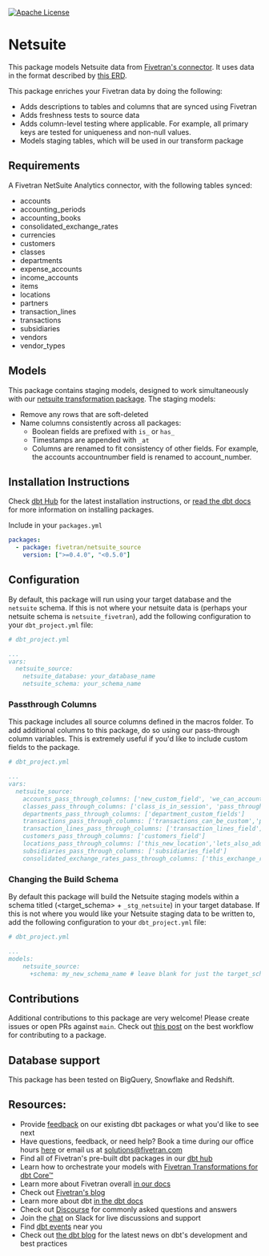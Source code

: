 [![Apache License](https://img.shields.io/badge/License-Apache%202.0-blue.svg)](https://opensource.org/licenses/Apache-2.0)
# Netsuite

This package models Netsuite data from [Fivetran's connector](https://fivetran.com/docs/applications/netsuite). It uses data in the format described by [this ERD](https://fivetran.com/docs/applications/netsuite-suiteanalytics#schemainformation).

This package enriches your Fivetran data by doing the following:
* Adds descriptions to tables and columns that are synced using Fivetran
* Adds freshness tests to source data
* Adds column-level testing where applicable. For example, all primary keys are tested for uniqueness and non-null values.
* Models staging tables, which will be used in our transform package

## Requirements 
A Fivetran NetSuite Analytics connector, with the following tables synced:
- accounts
- accounting_periods
- accounting_books
- consolidated_exchange_rates
- currencies
- customers
- classes
- departments
- expense_accounts
- income_accounts
- items
- locations
- partners
- transaction_lines
- transactions
- subsidiaries
- vendors
- vendor_types
## Models

This package contains staging models, designed to work simultaneously with our [netsuite transformation package](https://github.com/fivetran/dbt_netsuite).  The staging models:
* Remove any rows that are soft-deleted
* Name columns consistently across all packages:
    * Boolean fields are prefixed with `is_` or `has_`
    * Timestamps are appended with `_at`
    * Columns are renamed to fit consistency of other fields. For example, the accounts accountnumber field is renamed to account_number.


## Installation Instructions
Check [dbt Hub](https://hub.getdbt.com/) for the latest installation instructions, or [read the dbt docs](https://docs.getdbt.com/docs/package-management) for more information on installing packages.

Include in your `packages.yml`

```yaml
packages:
  - package: fivetran/netsuite_source
    version: [">=0.4.0", "<0.5.0"]
```

## Configuration
By default, this package will run using your target database and the `netsuite` schema. If this is not where your netsuite data is (perhaps your netsuite schema is `netsuite_fivetran`), add the following configuration to your `dbt_project.yml` file:

```yml
# dbt_project.yml

...
vars:
  netsuite_source:
    netsuite_database: your_database_name
    netsuite_schema: your_schema_name
```
### Passthrough Columns
This package includes all source columns defined in the macros folder. To add additional columns to this package, do so using our pass-through column variables. This is extremely useful if you'd like to include custom fields to the package.

```yml
# dbt_project.yml

...
vars:
  netsuite_source:
    accounts_pass_through_columns: ['new_custom_field', 'we_can_account_for_that']
    classes_pass_through_columns: ['class_is_in_session', 'pass_through_additional_fields_here']
    departments_pass_through_columns: ['department_custom_fields']
    transactions_pass_through_columns: ['transactions_can_be_custom','pass_this_transaction_field_on']
    transaction_lines_pass_through_columns: ['transaction_lines_field']
    customers_pass_through_columns: ['customers_field']
    locations_pass_through_columns: ['this_new_location','lets_also_add_this_location_field']
    subsidiaries_pass_through_columns: ['subsidiaries_field']
    consolidated_exchange_rates_pass_through_columns: ['this_exchange_rate','that_exchange_rate']
```

### Changing the Build Schema
By default this package will build the Netsuite staging models within a schema titled (<target_schema> + `_stg_netsuite`) in your target database. If this is not where you would like your Netsuite staging data to be written to, add the following configuration to your `dbt_project.yml` file:

```yml
# dbt_project.yml

...
models:
    netsuite_source:
      +schema: my_new_schema_name # leave blank for just the target_schema
```

## Contributions
Additional contributions to this package are very welcome! Please create issues
or open PRs against `main`. Check out 
[this post](https://discourse.getdbt.com/t/contributing-to-a-dbt-package/657) 
on the best workflow for contributing to a package.


## Database support
This package has been tested on BigQuery, Snowflake and Redshift.

## Resources:
- Provide [feedback](https://www.surveymonkey.com/r/DQ7K7WW) on our existing dbt packages or what you'd like to see next
- Have questions, feedback, or need help? Book a time during our office hours [here](https://calendly.com/fivetran-solutions-team/fivetran-solutions-team-office-hours) or email us at solutions@fivetran.com
- Find all of Fivetran's pre-built dbt packages in our [dbt hub](https://hub.getdbt.com/fivetran/)
- Learn how to orchestrate your models with [Fivetran Transformations for dbt Core™](https://fivetran.com/docs/transformations/dbt)
- Learn more about Fivetran overall [in our docs](https://fivetran.com/docs)
- Check out [Fivetran's blog](https://fivetran.com/blog)
- Learn more about dbt [in the dbt docs](https://docs.getdbt.com/docs/introduction)
- Check out [Discourse](https://discourse.getdbt.com/) for commonly asked questions and answers
- Join the [chat](http://slack.getdbt.com/) on Slack for live discussions and support
- Find [dbt events](https://events.getdbt.com) near you
- Check out [the dbt blog](https://blog.getdbt.com/) for the latest news on dbt's development and best practices
